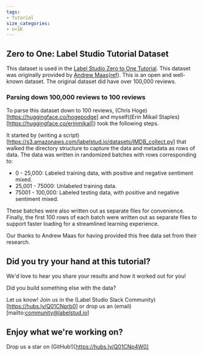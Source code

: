 ```yaml
---
tags:
- Tutorial
size_categories:
- n<1K
---
```


## Zero to One: Label Studio Tutorial Dataset

This dataset is used in the [Label Studio Zero to One Tutorial](https://hubs.ly/Q01CNlyy0). This dataset was originally provided by [Andrew Maas](https://ai.stanford.edu/~amaas/)([ref](https://ai.stanford.edu/~amaas/papers/wvSent_acl2011.bib)). This is an open and well-known dataset. The original dataset did have over 100,000 reviews.

### Parsing down 100,000 reviews to 100 reviews

To parse this dataset down to 100 reviews, (Chris Hoge)[https://huggingface.co/hogepodge] and myself((Erin Mikail Staples)[https://huggingface.co/erinmikail]) took the following steps.

It started by (writing a script)[https://s3.amazonaws.com/labelstud.io/datasets/IMDB_collect.py] that walked the directory structure to capture the data and metadata as rows of data. The data was written in randomized batches with rows corresponding to:

- 0 - 25,000: Labeled training data, with positive and negative sentiment mixed.
- 25,001 - 75000: Unlabeled training data.
- 75001 - 100,000: Labeled testing data, with positive and negative sentiment mixed.

These batches were also written out as separate files for convenience. Finally, the first 100 rows of each batch were written out as separate files to support faster loading for a streamlined learning experience.

Our thanks to Andrew Maas for having provided this free data set from their research.

## Did you try your hand at this tutorial?

We'd love to hear you share your results and how it worked out for you! 

Did you build something else with the data? 

Let us know! Join us in the (Label Studio Slack Community)[https://hubs.ly/Q01CNprb0] or drop us an (email)[mailto:community@labelstud.io]

## Enjoy what we're working on?

Drop us a star on (GitHub!)[https://hubs.ly/Q01CNp4W0]

